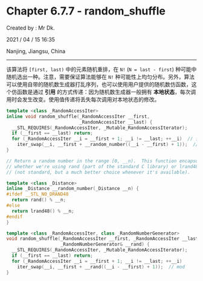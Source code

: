 # Chapter 6.7.7 - random_shuffle

Created by : Mr Dk.

2021 / 04 / 15 16:35

Nanjing, Jiangsu, China

---

该算法将 `[first, last)` 中的元素随机重排，在 `N!` (`N = last - first`) 种可能中随机选出一种。注意，需要保证算法能够在 `N!` 种可能性上均匀分布。另外，算法可以使用自带的随机数生成器打乱序列，也可以使用用户提供的随机数仿函数，这个仿函数是通过 **引用** 的方式传递：因为随机数生成器一般拥有 **本地状态**，每次调用时会发生改变。使用值传递将丢失每次调用对本地状态的修改。

```c++
template <class _RandomAccessIter>
inline void random_shuffle(_RandomAccessIter __first,
                           _RandomAccessIter __last) {
  __STL_REQUIRES(_RandomAccessIter, _Mutable_RandomAccessIterator);
  if (__first == __last) return;
  for (_RandomAccessIter __i = __first + 1; __i != __last; ++__i)  // 依次对每个位置上的元素进行对换
    iter_swap(__i, __first + __random_number((__i - __first) + 1));  // 模运算计算对换位置
}

// Return a random number in the range [0, __n).  This function encapsulates
// whether we're using rand (part of the standard C library) or lrand48
// (not standard, but a much better choice whenever it's available).

template <class _Distance>
inline _Distance __random_number(_Distance __n) {
#ifdef __STL_NO_DRAND48
  return rand() % __n;
#else
  return lrand48() % __n;
#endif
}

template <class _RandomAccessIter, class _RandomNumberGenerator>
void random_shuffle(_RandomAccessIter __first, _RandomAccessIter __last,
                    _RandomNumberGenerator& __rand) {
  __STL_REQUIRES(_RandomAccessIter, _Mutable_RandomAccessIterator);
  if (__first == __last) return;
  for (_RandomAccessIter __i = __first + 1; __i != __last; ++__i)
    iter_swap(__i, __first + __rand((__i - __first) + 1));  // mod
}
```
